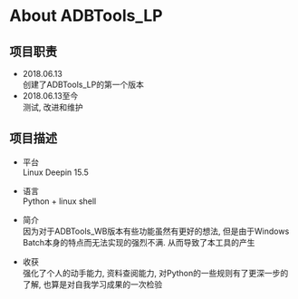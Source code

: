 About ADBTools_LP
===
## 项目职责
- 2018.06.13    
创建了ADBTools_LP的第一个版本
- 2018.06.13至今    
测试, 改进和维护

## 项目描述
- 平台  
Linux Deepin 15.5

- 语言  
Python + linux shell

- 简介  
因为对于ADBTools_WB版本有些功能虽然有更好的想法, 但是由于Windows Batch本身的特点而无法实现的强烈不满. 从而导致了本工具的产生

- 收获  
强化了个人的动手能力, 资料查阅能力, 对Python的一些规则有了更深一步的了解, 也算是对自我学习成果的一次检验